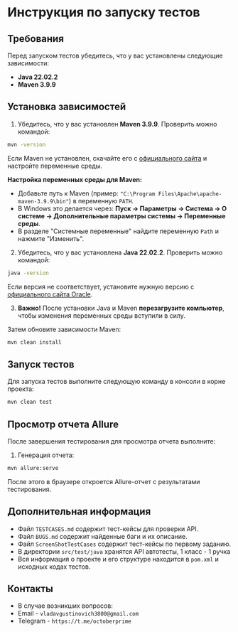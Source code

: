 # Инструкция по запуску тестов

## Требования

Перед запуском тестов убедитесь, что у вас установлены следующие зависимости:

- **Java 22.02.2**
- **Maven 3.9.9**

## Установка зависимостей

1. Убедитесь, что у вас установлен **Maven 3.9.9**. Проверить можно командой:
```sh
mvn -version
```
Если Maven не установлен, скачайте его с [официального сайта](https://maven.apache.org/download.cgi) и настройте переменные среды.

**Настройка переменных среды для Maven:**
- Добавьте путь к Maven (пример: `"C:\Program Files\Apache\apache-maven-3.9.9\bin"`) в переменную `PATH`.
- В Windows это делается через: **Пуск → Параметры → Система → О системе → Дополнительные параметры системы → Переменные среды**.
- В разделе "Системные переменные" найдите переменную `Path` и нажмите "Изменить".
   

2. Убедитесь, что у вас установлена **Java 22.02.2**. Проверить можно командой:
```sh
java -version
```
Если версия не соответствует, установите нужную версию с [официального сайта Oracle](https://www.oracle.com/java/technologies/downloads/).

3. **Важно!** После установки Java и Maven **перезагрузите компьютер**, чтобы изменения переменных среды вступили в силу.


Затем обновите зависимости Maven:
```sh
mvn clean install
```

## Запуск тестов

Для запуска тестов выполните следующую команду в консоли в корне проекта:
```sh
mvn clean test
```

## Просмотр отчета Allure

После завершения тестирования для просмотра отчета выполните:

1. Генерация отчета:
```sh
mvn allure:serve
```

После этого в браузере откроется Allure-отчет с результатами тестирования.

## Дополнительная информация

- Файл `TESTCASES.md` содержит тест-кейсы для проверки API.
- Файл `BUGS.md` содержит найденные баги и их описание.
- Файл `ScreenShotTestCases` содержит тест-кейсы по первому заданию.
- В директории `src/test/java` хранятся API автотесты, 1 класс - 1 ручка
- Вся информация о проекте и его структуре находится в `pom.xml` и исходных кодах тестов.

## Контакты
- В случае возникших вопросов:
- Email - `vladavgustinovich3800@gmail.com`
- Telegram - `https://t.me/octoberprime`

